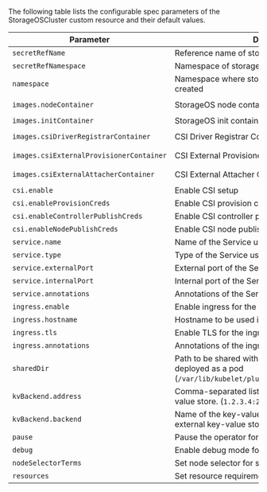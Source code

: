 The following table lists the configurable spec parameters of the StorageOSCluster custom resource and their default values.

Parameter | Description | Default
--------- | ----------- | -------
`secretRefName`                          | Reference name of storageos secret                                                                                   |
`secretRefNamespace`                     | Namespace of storageos secret                                                                                        |
`namespace`                              | Namespace where storageos cluster resources are created                                                              | `storageos`
`images.nodeContainer`                   | StorageOS node container image                                                                                       | `storageos/node:1.0.0-rc5`
`images.initContainer`                   | StorageOS init container image                                                                                       | `storageos/init:0.1`
`images.csiDriverRegistrarContainer`     | CSI Driver Registrar Container image                                                                                 | `quay.io/k8scsi/driver-registrar:v0.2.0`
`images.csiExternalProvisionerContainer` | CSI External Provisioner Container image                                                                             | `quay.io/k8scsi/csi-provisioner:v0.3.0`
`images.csiExternalAttacherContainer`    | CSI External Attacher Container image                                                                                | `quay.io/k8scsi/csi-attacher:v0.3.0`
`csi.enable`                             | Enable CSI setup                                                                                                     | `false`
`csi.enableProvisionCreds`               | Enable CSI provision credentials                                                                                     | `false`
`csi.enableControllerPublishCreds`       | Enable CSI controller publish credentials                                                                            | `false`
`csi.enableNodePublishCreds`             | Enable CSI node publish credentials                                                                                  | `false`
`service.name`                           | Name of the Service used by the cluster                                                                              | `storageos`
`service.type`                           | Type of the Service used by the cluster                                                                              | `ClusterIP`
`service.externalPort`                   | External port of the Service used by the cluster                                                                     | `5705`
`service.internalPort`                   | Internal port of the Service used by the cluster                                                                     | `5705`
`service.annotations`                    | Annotations of the Service used by the cluster                                                                       |
`ingress.enable`                         | Enable ingress for the cluster                                                                                       | `false`
`ingress.hostname`                       | Hostname to be used in cluster ingress                                                                               | `storageos.local`
`ingress.tls`                            | Enable TLS for the ingress                                                                                           | `false`
`ingress.annotations`                    | Annotations of the ingress used by the cluster                                                                       |
`sharedDir`                              | Path to be shared with kubelet container when deployed as a pod (`/var/lib/kubelet/plugins/kubernetes.io~storageos`) |
`kvBackend.address`                      | Comma-separated list of addresses of external key-value store. (`1.2.3.4:2379,2.3.4.5:2379`)                         |
`kvBackend.backend`                      | Name of the key-value store to use. Set to `etcd` for external key-value store.                                      | `embedded`
`pause`                                  | Pause the operator for cluster maintenance                                                                           | `false`
`debug`                                  | Enable debug mode for all the cluster nodes                                                                          | `false`
`nodeSelectorTerms`                      | Set node selector for storageos pod placement                                                                        |
`resources`                              | Set resource requirements for the containers                                                                         |
